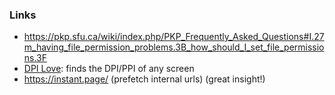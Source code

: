 ### Links
*  https://pkp.sfu.ca/wiki/index.php/PKP_Frequently_Asked_Questions#I.27m_having_file_permission_problems.3B_how_should_I_set_file_permissions.3F
* [DPI Love](http://dpi.lv/):  finds the DPI/PPI of any screen
* https://instant.page/  (prefetch internal urls) (great insight!)
